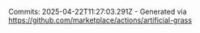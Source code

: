 Commits: 2025-04-22T11:27:03.291Z - Generated via https://github.com/marketplace/actions/artificial-grass
<br>
